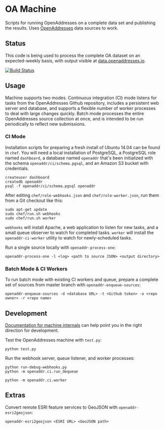 OA Machine
==========

Scripts for running OpenAddresses on a complete data set and publishing
the results. Uses [OpenAddresses](https://github.com/openaddresses/openaddresses)
data sources to work.

Status
------

This code is being used to process the complete OA dataset on an expected-weekly
basis, with output visible at [data.openaddresses.io](http://data.openaddresses.io).

[![Build Status](https://circleci.com/gh/openaddresses/machine.svg?style=shield&circle-token=59617abd38437b390cb7becc24a008a513aa8782)](https://circleci.com/gh/openaddresses/machine/tree/master)

Usage
-----

Machine supports two modes. Continuous integration (CI) mode listens for tasks
from the OpenAddresses Github repository, includes a persistent web server and
database, and supports a flexible number of worker processes to deal with large
changes quickly. Batch mode processes the entire OpenAddresses source
collection at once, and is intended to be run periodically to reflect new
submissions.

### CI Mode

Installation scripts for preparing a fresh install of Ubuntu 14.04 can be found
in `chef`. You will need a local installation of PostgreSQL, a PostgreSQL role 
named `dashboard`, a database named `openaddr` that's been initialized with the 
schema `openaddr/ci/schema.pgsql`, and an Amazon S3 bucket with credentials.

    createuser dashboard
    createdb openaddr
    ﻿psql -f openaddr/ci/schema.pgsql openaddr

After editing `chef/role-webhooks.json` and `chef/role-worker.json`, run them
from a Git checkout like this:

    sudo apt-get update
    sudo chef/run.sh webhooks
    sudo chef/run.sh worker

`webhooks` will install Apache, a web application to listen for new tasks, and
a small queue observer to watch for completed tasks. `worker` will install the
`openaddr-ci-worker` utility to watch for newly-scheduled tasks.

Run a single source locally with `openaddr-process-one`:

    openaddr-process-one -l <log> <path to source JSON> <output directory>

### Batch Mode & CI Workers

To run batch mode with existing CI workers and queue, prepare a complete set of
sources from master branch with `openaddr-enqueue-sources`:

    openaddr-enqueue-sources -d <database URL> -t <Github token> -o <repo owner> -r <repo name>

Development
-----------

[Documentation for machine internals](docs/README.md) can help point you in the
right direction for development.

Test the OpenAddresses machine with `test.py`:

    python test.py

Run the webhook server, queue listener, and worker processes:

    python run-debug-webhooks.py
    python -m openaddr.ci.run_dequeue
    
    python -m openaddr.ci.worker

Extras
------

Convert remote ESRI feature services to GeoJSON with `openaddr-esri2geojson`:

    openaddr-esri2geojson <ESRI URL> <GeoJSON path>
